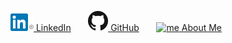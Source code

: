 [![LinkedIn icon](In-2C-28px-R.png) LinkedIn](https://www.linkedin.com/in/fredrich-passow-4789146)
 &nbsp; &nbsp; &nbsp; 
[![GitHub icon](GitHub-Mark-32px.png) GitHub](https://github.com/fpassow)
 &nbsp; &nbsp; &nbsp; 
[![me](favicon.ico) About Me](about_me.html)

